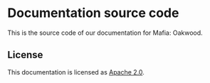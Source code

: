 # Documentation source code

This is the source code of our documentation for Mafia: Oakwood.

## License

This documentation is licensed as [Apache 2.0](LICENSE.md).
